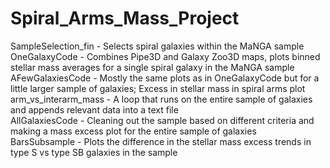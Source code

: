 # Spiral_Arms_Mass_Project
SampleSelection_fin - Selects spiral galaxies within the MaNGA sample
<br />OneGalaxyCode - Combines Pipe3D and Galaxy Zoo3D maps, plots binned stellar mass averages for a single spiral galaxy in the MaNGA sample
<br />AFewGalaxiesCode - Mostly the same plots as in OneGalaxyCode but for a little larger sample of galaxies; Excess in stellar mass in spiral arms plot
<br />arm_vs_interarm_mass - A loop that runs on the entire sample of galaxies and appends relevant data into a text file
<br />AllGalaxiesCode - Cleaning out the sample based on different criteria and making a mass excess plot for the entire sample of galaxies
<br />BarsSubsample - Plots the difference in the stellar mass excess trends in type S vs type SB galaxies in the sample
